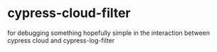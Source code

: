 # cypress-cloud-filter
for debugging something hopefully simple in the interaction between cypress cloud and cypress-log-filter

